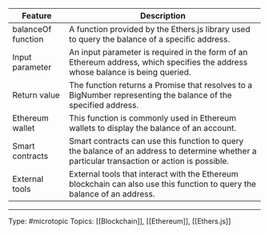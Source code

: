 | Feature | Description                                                                                                                                   |
|-----------------------------|-----------------------------------------------------------------------------------------------------------------------------------------------|
| balanceOf function          | A function provided by the Ethers.js library used to query the balance of a specific address.                                                 |
| Input parameter             | An input parameter is required in the form of an Ethereum address, which specifies the address whose balance is being queried.                |
| Return value                | The function returns a Promise that resolves to a BigNumber representing the balance of the specified address.                                |
| Ethereum wallet             | This function is commonly used in Ethereum wallets to display the balance of an account.                                                      |
| Smart contracts             | Smart contracts can use this function to query the balance of an address to determine whether a particular transaction or action is possible. |
| External tools              | External tools that interact with the Ethereum blockchain can also use this function to query the balance of an address.                      |

___
Type: #microtopic 
Topics: [[Blockchain]], [[Ethereum]], [[Ethers.js]]

